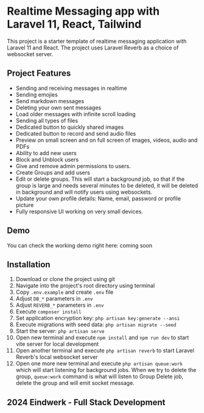 # Realtime Messaging app with Laravel 11, React, Tailwind

This project is a starter template of realtime messaging application with Laravel 11 and React. 
The project uses Laravel Reverb as a choice of websocket server.

## Project Features

- Sending and receiving messages in realtime
- Sending emojies
- Send markdown messages
- Deleting your own sent messages
- Load older messages with infinite scroll loading
- Sending all types of files
- Dedicated button to quickly shared images
- Dedicated button to record and send audio files
- Preview on small screen and on full screen of images, videos, audio and PDFs
- Ability to add new users
- Block and Unblock users
- Give and remove admin permissions to users.
- Create Groups and add users
- Edit or delete groups. This will start a background job, so that if the group is large and needs several minutes to be deleted,
  it will be deleted in background and will notify users using websockets.
- Update your own profile details: Name, email, password or profile picture
- Fully responsive UI working on very small devices.

## Demo
You can check the working demo right here: coming soon


## Installation
1. Download or clone the project using git
1. Navigate into the project's root directory using terminal
1. Copy `.env.example` and create `.env` file
1. Adjust `DB_*` parameters in `.env`
1. Adjust `REVERB_*` parameters in `.env`
1. Execute `composer install`
1. Set application encryption key: `php artisan key:generate --ansi`
1. Execute migrations with seed data: `php artisan migrate --seed`
1. Start the server: `php artisan serve`
1. Open new terminal and execute `npm install` and `npm run dev` to start vite server for local development
1. Open another terminal and execute `php artisan reverb` to start Laravel Reverb's local websocket server
1. Open one more new terminal and execute `php artisan queue:work` which will start listening for background jobs.
   When we try to delete the group, `queue:work` command is what will listen to Group Delete job, delete the group and will emit socket message.


## 2024 Eindwerk - Full Stack Development
